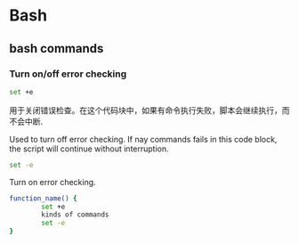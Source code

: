 # Bash



## bash commands



### Turn on/off error checking

```bash
set +e
```

用于关闭错误检查。在这个代码块中，如果有命令执行失败，脚本会继续执行，而不会中断.

Used to turn off error checking. If nay commands fails in this code block, the script will continue without interruption.

```bash
set -e
```

Turn on error checking.

```bash
function_name() {
		set +e
		kinds of commands
		set -e
}
```

